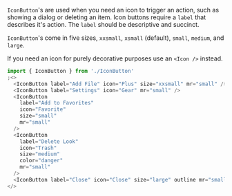 `IconButton`'s are used when you need an icon to trigger an action, such as showing a dialog or deleting an item. Icon buttons require a `label` that describes it's action. The `label` should be descriptive and succinct.

`IconButton`'s come in five sizes, `xxsmall`, `xsmall` (default), `small`, `medium`, and `large`.

If you need an icon for purely decorative purposes use an `<Icon />` instead.

```js
import { IconButton } from './IconButton'
;<>
  <IconButton label="Add File" icon="Plus" size="xxsmall" mr="small" />
  <IconButton label="Settings" icon="Gear" mr="small" />
  <IconButton
    label="Add to Favorites"
    icon="Favorite"
    size="small"
    mr="small"
  />
  <IconButton
    label="Delete Look"
    icon="Trash"
    size="medium"
    color="danger"
    mr="small"
  />
  <IconButton label="Close" icon="Close" size="large" outline mr="small" />
</>
```
